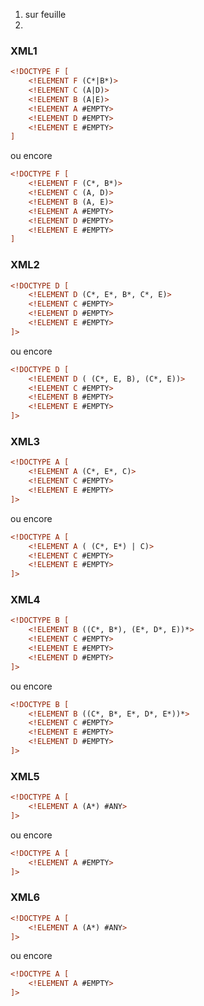 1. sur feuille
2. 

### XML1

```xml
<!DOCTYPE F [
    <!ELEMENT F (C*|B*)>
    <!ELEMENT C (A|D)>
    <!ELEMENT B (A|E)>
    <!ELEMENT A #EMPTY>
    <!ELEMENT D #EMPTY>
    <!ELEMENT E #EMPTY>
]
```

ou encore

```xml
<!DOCTYPE F [
    <!ELEMENT F (C*, B*)>
    <!ELEMENT C (A, D)>
    <!ELEMENT B (A, E)>
    <!ELEMENT A #EMPTY>
    <!ELEMENT D #EMPTY>
    <!ELEMENT E #EMPTY>
]
```

### XML2

``` xml
<!DOCTYPE D [
    <!ELEMENT D (C*, E*, B*, C*, E)>
    <!ELEMENT C #EMPTY>
    <!ELEMENT D #EMPTY>
    <!ELEMENT E #EMPTY>
]>
```

ou encore

``` xml
<!DOCTYPE D [
    <!ELEMENT D ( (C*, E, B), (C*, E))>
    <!ELEMENT C #EMPTY>
    <!ELEMENT B #EMPTY>
    <!ELEMENT E #EMPTY>
]>
```

### XML3

```xml
<!DOCTYPE A [
    <!ELEMENT A (C*, E*, C)>
    <!ELEMENT C #EMPTY>
    <!ELEMENT E #EMPTY>
]>
```

ou encore

```xml
<!DOCTYPE A [
    <!ELEMENT A ( (C*, E*) | C)>
    <!ELEMENT C #EMPTY>
    <!ELEMENT E #EMPTY>
]>
```

### XML4

```xml
<!DOCTYPE B [
    <!ELEMENT B ((C*, B*), (E*, D*, E))*>
    <!ELEMENT C #EMPTY>
    <!ELEMENT E #EMPTY>
    <!ELEMENT D #EMPTY>
]>
```

ou encore

```xml
<!DOCTYPE B [
    <!ELEMENT B ((C*, B*, E*, D*, E*))*>
    <!ELEMENT C #EMPTY>
    <!ELEMENT E #EMPTY>
    <!ELEMENT D #EMPTY>
]>
```

### XML5

```xml
<!DOCTYPE A [
    <!ELEMENT A (A*) #ANY>
]>
```

ou encore

```xml
<!DOCTYPE A [
    <!ELEMENT A #EMPTY>
]>
```

### XML6

```xml
<!DOCTYPE A [
    <!ELEMENT A (A*) #ANY>
]>
```

ou encore

```xml
<!DOCTYPE A [
    <!ELEMENT A #EMPTY>
]>
```
